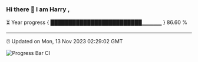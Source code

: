 ### Hi there 👋 I am Harry , 

⏳ Year progress { █████████████████████████▁▁▁▁▁ } 86.60 %

---

⏰ Updated on Mon, 13 Nov 2023 02:29:02 GMT

![Progress Bar CI](https://github.com/duykhang68/duykhang68/workflows/Progress%20Bar%20CI/badge.svg)
